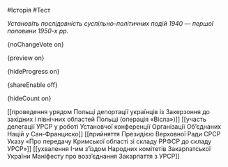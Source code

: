#Історія #Тест

*Установіть послідовність суспільно-політичних подій 1940 — першої половини 1950-х рр.*

{noChangeVote on}

{preview on}

{hideProgress on}

{shareEnable off}

{hideCount on}

[[проведення урядом Польщі депортації українців із Закерзоння до західних і північних областей Польщі (операція «Вісла»)]]
[[участь делегації УРСР у роботі Установчої конференції Організації Об’єднаних Націй у Сан-Франциско]]
[[прийняття Президією Верховної Ради СРСР Указу «Про передачу Кримської області зі складу РРФСР до складу УРСР»]]
[[ухвалення I-им з’їздом Народних комітетів Закарпатської України Маніфесту про возз’єднання Закарпаття з УРСР]]
